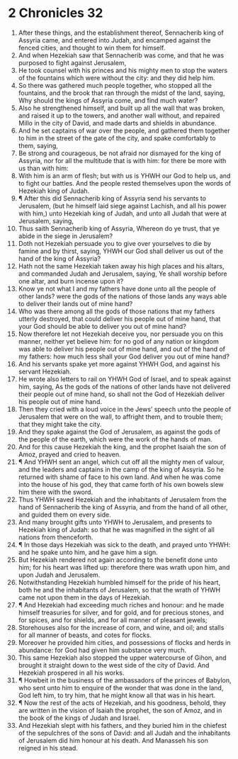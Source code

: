 ﻿# 2 Chronicles 32
1. After these things, and the establishment thereof, Sennacherib king of Assyria came, and entered into Judah, and encamped against the fenced cities, and thought to win them for himself. 
2. And when Hezekiah saw that Sennacherib was come, and that he was purposed to fight against Jerusalem, 
3. He took counsel with his princes and his mighty men to stop the waters of the fountains which were without the city: and they did help him. 
4. So there was gathered much people together, who stopped all the fountains, and the brook that ran through the midst of the land, saying, Why should the kings of Assyria come, and find much water? 
5. Also he strengthened himself, and built up all the wall that was broken, and raised it up to the towers, and another wall without, and repaired Millo in the city of David, and made darts and shields in abundance. 
6. And he set captains of war over the people, and gathered them together to him in the street of the gate of the city, and spake comfortably to them, saying, 
7. Be strong and courageous, be not afraid nor dismayed for the king of Assyria, nor for all the multitude that is with him: for there be more with us than with him: 
8. With him is an arm of flesh; but with us is YHWH our God to help us, and to fight our battles. And the people rested themselves upon the words of Hezekiah king of Judah. 
9. ¶ After this did Sennacherib king of Assyria send his servants to Jerusalem, (but he himself laid siege against Lachish, and all his power with him,) unto Hezekiah king of Judah, and unto all Judah that were at Jerusalem, saying, 
10. Thus saith Sennacherib king of Assyria, Whereon do ye trust, that ye abide in the siege in Jerusalem? 
11. Doth not Hezekiah persuade you to give over yourselves to die by famine and by thirst, saying, YHWH our God shall deliver us out of the hand of the king of Assyria? 
12. Hath not the same Hezekiah taken away his high places and his altars, and commanded Judah and Jerusalem, saying, Ye shall worship before one altar, and burn incense upon it? 
13. Know ye not what I and my fathers have done unto all the people of other lands? were the gods of the nations of those lands any ways able to deliver their lands out of mine hand? 
14. Who was there among all the gods of those nations that my fathers utterly destroyed, that could deliver his people out of mine hand, that your God should be able to deliver you out of mine hand? 
15. Now therefore let not Hezekiah deceive you, nor persuade you on this manner, neither yet believe him: for no god of any nation or kingdom was able to deliver his people out of mine hand, and out of the hand of my fathers: how much less shall your God deliver you out of mine hand? 
16. And his servants spake yet more against YHWH God, and against his servant Hezekiah. 
17. He wrote also letters to rail on YHWH God of Israel, and to speak against him, saying, As the gods of the nations of other lands have not delivered their people out of mine hand, so shall not the God of Hezekiah deliver his people out of mine hand. 
18. Then they cried with a loud voice in the Jews’ speech unto the people of Jerusalem that were on the wall, to affright them, and to trouble them; that they might take the city. 
19. And they spake against the God of Jerusalem, as against the gods of the people of the earth, which were the work of the hands of man. 
20. And for this cause Hezekiah the king, and the prophet Isaiah the son of Amoz, prayed and cried to heaven. 
21. ¶ And YHWH sent an angel, which cut off all the mighty men of valour, and the leaders and captains in the camp of the king of Assyria. So he returned with shame of face to his own land. And when he was come into the house of his god, they that came forth of his own bowels slew him there with the sword. 
22. Thus YHWH saved Hezekiah and the inhabitants of Jerusalem from the hand of Sennacherib the king of Assyria, and from the hand of all other, and guided them on every side. 
23. And many brought gifts unto YHWH to Jerusalem, and presents to Hezekiah king of Judah: so that he was magnified in the sight of all nations from thenceforth. 
24. ¶ In those days Hezekiah was sick to the death, and prayed unto YHWH: and he spake unto him, and he gave him a sign. 
25. But Hezekiah rendered not again according to the benefit done unto him; for his heart was lifted up: therefore there was wrath upon him, and upon Judah and Jerusalem. 
26. Notwithstanding Hezekiah humbled himself for the pride of his heart, both he and the inhabitants of Jerusalem, so that the wrath of YHWH came not upon them in the days of Hezekiah. 
27. ¶ And Hezekiah had exceeding much riches and honour: and he made himself treasuries for silver, and for gold, and for precious stones, and for spices, and for shields, and for all manner of pleasant jewels; 
28. Storehouses also for the increase of corn, and wine, and oil; and stalls for all manner of beasts, and cotes for flocks. 
29. Moreover he provided him cities, and possessions of flocks and herds in abundance: for God had given him substance very much. 
30. This same Hezekiah also stopped the upper watercourse of Gihon, and brought it straight down to the west side of the city of David. And Hezekiah prospered in all his works. 
31. ¶ Howbeit in the business of the ambassadors of the princes of Babylon, who sent unto him to enquire of the wonder that was done in the land, God left him, to try him, that he might know all that was in his heart. 
32. ¶ Now the rest of the acts of Hezekiah, and his goodness, behold, they are written in the vision of Isaiah the prophet, the son of Amoz, and in the book of the kings of Judah and Israel. 
33. And Hezekiah slept with his fathers, and they buried him in the chiefest of the sepulchres of the sons of David: and all Judah and the inhabitants of Jerusalem did him honour at his death. And Manasseh his son reigned in his stead. 
